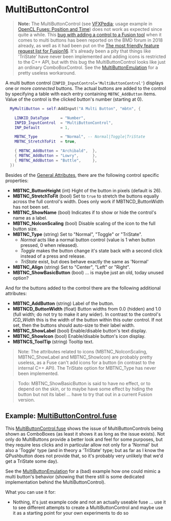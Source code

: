 # MultiButtonControl

> **Note:** The MultiButtonControl (see [VFXPedia](https://www.steakunderwater.com/VFXPedia/96.0.243.189/index4dea.html?title=Eyeon:Script/Reference/Applications/Fuse/Classes/Input/MultiButtonControl); usage example in [OpenCL Fuses: Position and Time](http://www.bryanray.name/wordpress/opencl-fuses-position-and-time/)) does not work as expected since quite a while. This [bug with adding a control to a Fusion tool](https://forum.blackmagicdesign.com/viewtopic.php?f=21&t=72828&p=405807&hilit=MultiButton#p405699) when it comes to multi buttons has been reported on the BMD forum in 2018 already, as well as it had been put on the [The most friendly feature request list for Fusion16](https://forum.blackmagicdesign.com/viewtopic.php?f=22&t=89684&p=500691&hilit=MultiButton#p500691). It's already been a pity that things like 'TriState' have never been implemented and adding icons is restricted to the C++ API, but with this bug the MultiButtonControl looks like just an ordinary ComboBoxControl. See the [MultiButtonEmulation](MultiButtonEmulation.md) for a pretty useless workaround.


A multi button control (`INPID_InputControl='MultiButtonControl'`) displays one or more *connected* buttons. The actual buttons are added to the control by specifying a table with each entry containing `MBTNC_AddButton` items. Value of the control is the clicked button's number (starting at 0).

```lua
  MyMultiButton = self:AddInput("A Multi Button", "mbtn", {

    LINKID_DataType     = "Number",
    INPID_InputControl  = "MultiButtonControl",
    INP_Default         = 1,

    MBTNC_Type          = "Normal", -- Normal|Toggle|TriState
    MBTNC_StretchToFit  = true,

    { MBTNC_AddButton = "Archibald",  },
    { MBTNC_AddButton = "Lowry",      },
    { MBTNC_AddButton = "Buttle",     },
  })
```


Besides of the [General Attributes](GeneralAttributes.md), there are the following control specific properties:

- **MBTNC_ButtonHeight** (int) Hight of the button in pixels (default is 26).
- **MBTNC_StretchToFit** (bool) Set to `true` to stretch the buttons equally across the full control's width. Does only work if MBTNCD_ButtonWidth has not been set.
- **MBTNC_ShowName** (bool) Indicates if to show or hide the control's name as a label.
- **MBTNC_NoIconScaling** (bool) Disable scaling of the icon to the full button size.
- **MBTNC_Type** (string) Set to "Normal", "Toggle" or "TriState".
  - *Normal* acts like a normal button control (value is 1 when button pressed, 0 when released).
  - *Toggle* makes the button change it's state back with a second click instead of a press and release.
  - *TriState* exist, but does behave exactly the same as 'Normal'
- **MBTNC_Align** (string) Set to "Center", "Left" or "Right".
- **MBTNC_ShowBasicButton** (bool) ... is maybe just an old, today unused option?

And for the buttons added to the control there are the following additional attributes:

- **MBTNC_AddButton** (string) Label of the button.
- **MBTNCD_ButtonWidth** (float) Button widths from 0.0 (hidden) and 1.0 (full width; do not try to make it any wider). In contrast to the control's *ICD_Width* this is the width of the button within this outer control.  If not set, then the buttons should auto-size to their label width.
- **MBTNC_ShowLabel** (bool) Enable/disable button's text display.
- **MBTNC_ShowIcon** (bool) Enable/disable button's icon display.
- **MBTNCS_ToolTip** (string) Tooltip text.


> Note: The attributes related to icons (MBTNC_NoIconScaling, MBTNC_ShowLabel and MBTNC_ShowIcon) are probably pretty useless, as a Fuse can't add icons for a button (in contrast to the internal C++ API). The TriState option for MBTNC_Type has never been implemented.

> Todo: MBTNC_ShowBasicButton is said to have no effect, or to depend on the skin, or to maybe have some effect by hiding the button but not its label ... have to try that out in a current Fusion version.



## Example: [MultiButtonControl.fuse](MultiButtonControl.fuse)

This [MultiButtonControl.fuse](MultiButtonControl.fuse) shows the issue of MultiButtonControls being shown as ComboBoxes (as least it shows it as long as the issue exists). Not only do MultiButtons provide a better look and feel for some purposes, but they require less clicks and in particular allow not only for a 'Normal' but also a 'Toggle' type (and in theory a 'TriState' type; but as far as I know the QPushbutton does not provide that, so it's probably very unlikely that we'd get a TriState some day).

See the [MultiButtonEmulation](MultiButtonEmulation.md) for a (bad) example how one could mimic a multi button's behavior (showing that there still is some dedicated implementation behind the MultiButtonControl).

What you can use it for:
- Nothing, it's just example code and not an actually useable fuse ... use it to see different attempts to create a MultiButtonControl and maybe use it as a starting point for your own experiments to do so

